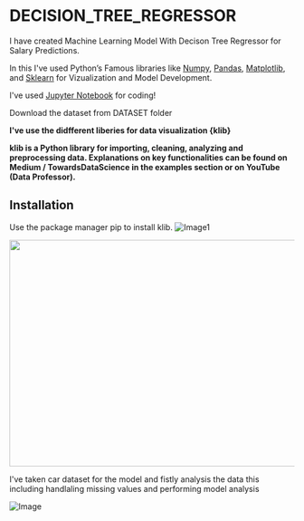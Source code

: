 # DECISION_TREE_REGRESSOR

I have created Machine Learning Model With Decison Tree Regressor for Salary Predictions.

In this I've used Python’s Famous libraries like [Numpy](https://numpy.org/), [Pandas](https://pandas.pydata.org/), [Matplotlib](https://matplotlib.org/), and [Sklearn](https://scikit-learn.org/) for Vizualization and  Model Development.

I've used [Jupyter Notebook](https://jupyter.org/) for coding!

Download the dataset from DATASET folder

__I've use the didfferent liberies for data visualization {klib}__

__klib is a Python library for importing, cleaning, analyzing and preprocessing data. Explanations on key functionalities can be found on Medium / TowardsDataScience in the examples section or on YouTube (Data Professor).__

## Installation
Use the package manager pip to install klib.
![Image1](https://warehouse-camo.ingress.cmh1.psfhosted.org/e6b176fa53af05fffc13ec475a858f587e27e028/68747470733a2f2f7261772e67697468756275736572636f6e74656e742e636f6d2f616b616e7a312f6b6c69622f6d61696e2f6578616d706c65732f696d616765732f6578616d706c655f636f72725f706c6f742e706e67)

<img align="top"  width="1100" height="400" src="https://miro.medium.com/max/600/0*oLeswCbrUfNEUwAz.gif">

I've taken car dataset for the  model and fistly analysis the data this including handlaling missing values  and performing model analysis

![Image](https://encrypted-tbn0.gstatic.com/images?q=tbn:ANd9GcQpYlXQmko1j4bnmHt_dyU3EVvnSzvF_0Yl7w&usqp=CAU)
